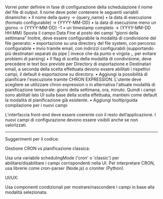 Vorrei poter definire in fase di configurazione della schedulazione il nome del file di output. 
Il nome deve poter contenere le seguenti variabili dinamiche:
•	Il nome della query -> {query_name}
•	la data di esecuzione (formato configurabile) -> {YYYY-MM-DD}
•	la data di esecuzione meno un giorno -> {YYYY-MM-DD} -1 
•	un timestamp completo -> {YYYY-MM-DD HH:MM}
Sposta il campo Data Fine al posto dei campi “giorni della settimana”
Inoltre, deve essere configurabile la modalità di condivisione del file generato:
•	esportazione su una directory del file system, con percorso configurabile
•	invio tramite email, con indirizzi configurabili (supportando più destinatari separati da pipe | invece che da punto e virgola ;, per evitare problemi di parsing)
•	Il flag di scelta della modalità di condivisione, deve precedere le text box previste per Directory di esportazione e Destinatari email, a seconda della scelta effettuata devono essere abilitati i rispettivi campi, il default è esportazione su directory. 
•	Aggiungi la possibilità di pianificare l'esecuzione tramite CHRON EXPRESSION. L'utente deve scegliere se utilizzare chron expression o in alternativa l'attuale modalità di pianificazione temporale: giorni della settimana, ora, minuto. Quindi i campi sono abilitati lato UI sulla base della scelta effettuata, mantieni come default la modalità di pianificazione già esistente.
•	Aggiungi tooltip/guida compilazione per i nuovi campi

L’interfaccia front-end deve essere coerente con il resto dell’applicazione. 
I nuovi campi di configurazione devono essere visibili anche se non valorizzati.
________________________________________
Suggerimenti per il codice:

Gestione CRON vs pianificazione classica:

Usa una variabile schedulingMode ('cron' o 'classic') per abilitare/disabilitare i campi corrispondenti nella UI.
Per interpretare CRON, usa librerie come cron-parser (Node.js) o croniter (Python).


UI/UX:

Usa componenti condizionali per mostrare/nascondere i campi in base alla modalità selezionata.